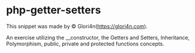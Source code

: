 # php-getter-setters
This snippet was made by © Glori4n(https://glori4n.com).

An exercise utilizing the __constructor, the Getters and Setters, Inheritance, Polymorphism, public, private and protected functions concepts.
